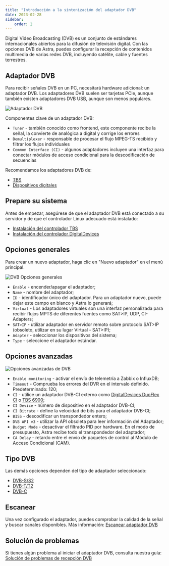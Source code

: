 ```yaml
---
title: "Introducción a la sintonización del adaptador DVB"
date: 2023-02-28
sidebar:
    order: 2
---
```


Digital Video Broadcasting (DVB) es un conjunto de estándares internacionales abiertos para la difusión de televisión digital. Con las opciones DVB de Astra, puedes configurar la recepción de contenidos multimedia de varias redes DVB, incluyendo satélite, cable y fuentes terrestres.

## Adaptador DVB[](/es/astra/receiving/dvb/intro#dvb-adapter)

Para recibir señales DVB en un PC, necesitará hardware adicional: un adaptador DVB. Los adaptadores DVB suelen ser tarjetas PCIe, aunque también existen adaptadores DVB USB, aunque son menos populares.

![Adaptador DVB](https://cdn.cesbo.com/help/astra/receiving/dvb/intro/dvb-adapter.jpg)

Componentes clave de un adaptador DVB:

- `Tuner` - también conocido como frontend, este componente recibe la señal, la convierte de analógica a digital y corrige los errores
- `Demultiplexer` - responsable de procesar el flujo MPEG-TS recibido y filtrar los flujos individuales
- `Common Interface (CI)` - algunos adaptadores incluyen una interfaz para conectar módulos de acceso condicional para la descodificación de secuencias

Recomendamos los adaptadores DVB de:

- [TBS](https://www.tbsdtv.com/)
- [Dispositivos digitales](https://www.digital-devices.eu/)

## Prepare su sistema[](/es/astra/receiving/dvb/intro#prepare-you-system)

Antes de empezar, asegúrese de que el adaptador DVB está conectado a su servidor y de que el controlador Linux adecuado está instalado:

- [Instalación del controlador TBS](/es/misc/tools-and-utilities/tbs-driver)
- [Instalación del controlador DigitalDevices](/es/misc/tools-and-utilities/dd-driver)

## Opciones generales[](/es/astra/receiving/dvb/intro#general-options)

Para crear un nuevo adaptador, haga clic en "Nuevo adaptador" en el menú principal.

![DVB Opciones generales](https://cdn.cesbo.com/help/astra/receiving/dvb/intro/dvb-general.png)

- `Enable` - encender/apagar el adaptador;
- `Name` - nombre del adaptador;
- `ID` - identificador único del adaptador. Para un adaptador nuevo, puede dejar este campo en blanco y Astra lo generará;
- `Virtual` - Los adaptadores virtuales son una interfaz personalizada para recibir flujos MPTS de diferentes fuentes como SAT>IP, UDP, CI-Adapters;
- `SAT>IP` - utilizar adaptador en servidor remoto sobre protocolo SAT>IP (obsoleto, utilizar en su lugar Virtual - SAT>IP);
- `Adapter` - seleccionar los dispositivos del sistema;
- `Type` - seleccione el adaptador estándar.

## Opciones avanzadas[](/es/astra/receiving/dvb/intro#advanced-options)

![Opciones avanzadas de DVB](https://cdn.cesbo.com/help/astra/receiving/dvb/intro/dvb-advanced.png)

- `Enable monitoring` - activar el envío de telemetría a Zabbix o InfluxDB;
- `Timeout` - Comprueba los errores del DVR en el intervalo definido. Predeterminado: 120;
- `CI` - utilice un adaptador DVB-CI externo como [DigitalDevices DuoFlex CI](https://www.digital-devices.eu/shop/en/cine-series/ci-expansion/224/digital-devices-duoflex-ci-double-common-interface-ci-extension-duoflex-ci?c=173) o [TBS 6900](https://www.tbsdtv.com/products/tbs6900-dvb-dual-pci-e-card.html);
- `CI Device` - número de dispositivo en el adaptador DVB-CI;
- `CI Bitrate` - define la velocidad de bits para el adaptador DVB-CI;
- `BISS` - descodificar un transpondedor entero;
- `DVB API v3` - utilizar la API obsoleta para leer información del Adaptador;
- `Budget Mode` - desactivar el filtrado PID por hardware. En el modo de presupuesto, Astra recibe todo el transpondedor del adaptador;
- `CA Delay` - retardo entre el envío de paquetes de control al Módulo de Acceso Condicional (CAM).

## Tipo DVB[](/es/astra/receiving/dvb/intro#dvb-type)

Las demás opciones dependen del tipo de adaptador seleccionado:

- [DVB-S/S2](/es/astra/receiving/dvb/s)
- [DVB-T/T2](/es/astra/receiving/dvb/t)
- [DVB-C](/es/astra/receiving/dvb/c)

## Escanear[](/es/astra/receiving/dvb/intro#scan)

Una vez configurado el adaptador, puedes comprobar la calidad de la señal y buscar canales disponibles. Más información: [Escanear adaptador DVB](/es/astra/receiving/dvb/scan)

## Solución de problemas[](/es/astra/receiving/dvb/intro#troubleshooting)

Si tienes algún problema al iniciar el adaptador DVB, consulta nuestra guía: [Solución de problemas de recepción DVB](/es/misc/troubleshooting/dvb)
